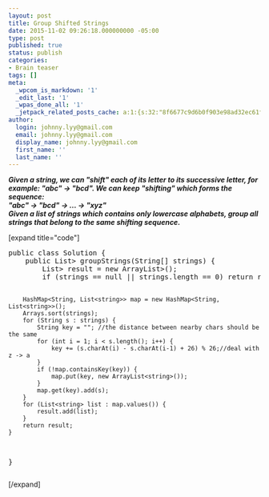 ```yaml
---
layout: post
title: Group Shifted Strings
date: 2015-11-02 09:26:18.000000000 -05:00
type: post
published: true
status: publish
categories:
- Brain teaser
tags: []
meta:
  _wpcom_is_markdown: '1'
  _edit_last: '1'
  _wpas_done_all: '1'
  _jetpack_related_posts_cache: a:1:{s:32:"8f6677c9d6b0f903e98ad32ec61f8deb";a:2:{s:7:"expires";i:1466714607;s:7:"payload";a:3:{i:0;a:1:{s:2:"id";i:433;}i:1;a:1:{s:2:"id";i:438;}i:2;a:1:{s:2:"id";i:1208;}}}}
author:
  login: johnny.lyy@gmail.com
  email: johnny.lyy@gmail.com
  display_name: johnny.lyy@gmail.com
  first_name: ''
  last_name: ''
---
```

<p><strong><em>Given a string, we can "shift" each of its letter to its successive letter, for example: "abc" -> "bcd". We can keep "shifting" which forms the sequence:<br />
"abc" -> "bcd" -> ... -> "xyz"<br />
Given a list of strings which contains only lowercase alphabets, group all strings that belong to the same shifting sequence.</em></strong></p>
<p>[expand title="code"]</p>
<pre>
public class Solution {
    public List<List<string>> groupStrings(String[] strings) {
        List<List<string>> result = new ArrayList<List<string>>();
        if (strings == null || strings.length == 0) return result;
        
        HashMap<String, List<string>> map = new HashMap<String, List<string>>();
        Arrays.sort(strings);
        for (String s : strings) {
            String key = ""; //the distance between nearby chars should be the same
            for (int i = 1; i < s.length(); i++) {
                key += (s.charAt(i) - s.charAt(i-1) + 26) % 26;//deal with z -> a
            }
            if (!map.containsKey(key)) {
                map.put(key, new ArrayList<string>());
            }
            map.get(key).add(s);
        }
        for (List<string> list : map.values()) {
            result.add(list);
        }
        return result;
    }
}
</string></string></string></string></string></string></string></pre>
<p>[/expand]</p>
